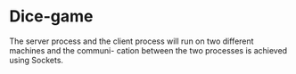 # Dice-game

The server process and the client process will run on two different machines and the communi- cation between the two processes is achieved using Sockets.
